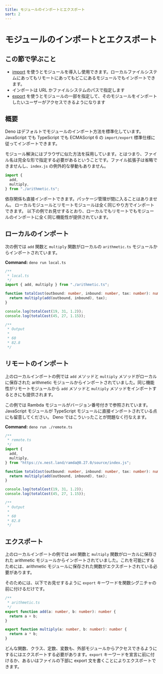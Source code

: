 ```yaml
---
title: モジュールのインポートとエクスポート
sort: 2
---
```

<!-- L1..1
# Import and export modules
-->

# モジュールのインポートとエクスポート

<!-- L3..3
## Concepts
-->

## この節で学ぶこと

<!-- L5..11
- [import](https://developer.mozilla.org/en-US/docs/Web/JavaScript/Reference/Statements/import)
  allows you to include and use modules held elsewhere, on your local file
  system or remotely.
- Imports are URLs or file system paths
- [export](https://developer.mozilla.org/en-US/docs/Web/JavaScript/Reference/Statements/export)
  allows you to specify which parts of your module are accessible to users who
  import your module
-->

- [import](https://developer.mozilla.org/en-US/docs/Web/JavaScript/Reference/Statements/import)
  を使うとモジュールを導入し使用できます。ローカルファイルシステムにあってもリモートにあってもどこにあるモジュールでもインポートできます。
- インポートは URL かファイルシステムのパスで指定します
- [export](https://developer.mozilla.org/en-US/docs/Web/JavaScript/Reference/Statements/export)
  を使うとモジュールの一部を指定して、そのモジュールをインポートしたいユーザーがアクセスできるようになります

<!-- L13..13
## Overview
-->

## 概要

<!-- L15..16
Deno by default standardizes the way modules are imported in both JavaScript and
TypeScript using the ECMAScript 6 `import/export` standard.
-->

Deno はデフォルトでモジュールのインポート方法を標準化しています。JavaScript でも TypeScript でも ECMAScript 6 の `import/export` 標準仕様に従ってインポートできます。

<!-- L18..20
It adopts browser-like module resolution, meaning that file names must be
specified in full. You may not omit the file extension and there is no special
handling of `index.js`.
-->

モジュール解決にはブラウザに似た方法を採用しています。とはつまり、ファイル名は完全な形で指定する必要があるということです。ファイル拡張子は省略できませんし、`index.js` の例外的な挙動もありません。

<!-- L22..27
```js
import {
  add,
  multiply,
} from "./arithmetic.ts";
```
-->

```js
import {
  add,
  multiply,
} from "./arithmetic.ts";
```

<!-- L29..32
Dependencies are also imported directly, there is no package management
overhead. Local modules are imported in exactly the same way as remote modules.
As the examples show below, the same functionality can be produced in the same
way with local or remote modules.
-->

依存関係も直接インポートできます。パッケージ管理が間に入ることはありません。
ローカルモジュールとリモートモジュールは全く同じやり方でインポートできます。
以下の例でお見せするとおり、ローカルでもリモートでもモジュールのインポートに全く同じ機能性が提供されています。

<!-- L34..34
## Local Import
-->

## ローカルのインポート

<!-- L36..37
In this example the `add` and `multiply` functions are imported from a local
`arithmetic.ts` module.
-->

次の例では `add` 関数と `multiply` 関数がローカルの `arithmetic.ts` モジュールからインポートされています。

<!-- L39..39
**Command:** `deno run local.ts`
-->

**Command:** `deno run local.ts`

<!-- L41..60
```ts
/**
 * local.ts
 */
import { add, multiply } from "./arithmetic.ts";

function totalCost(outbound: number, inbound: number, tax: number): number {
  return multiply(add(outbound, inbound), tax);
}

console.log(totalCost(19, 31, 1.2));
console.log(totalCost(45, 27, 1.15));

/**
 * Output
 *
 * 60
 * 82.8
 */
```
-->

```ts
/**
 * local.ts
 */
import { add, multiply } from "./arithmetic.ts";

function totalCost(outbound: number, inbound: number, tax: number): number {
  return multiply(add(outbound, inbound), tax);
}

console.log(totalCost(19, 31, 1.2));
console.log(totalCost(45, 27, 1.15));

/**
 * Output
 *
 * 60
 * 82.8
 */
```

<!-- L62..62
## Remote Import
-->

## リモートのインポート

<!-- L64..66
In the local import example above an `add` and `multiply` method are imported
from a locally stored arithmetic module. The same functionality can be created
by importing `add` and `multiply` methods from a remote module too.
-->

上のローカルインポートの例では `add` メソッドと `multiply` メソッドがローカルに保存された arithmetic モジュールからインポートされていました。同じ機能性がリモートモジュールから `add` メソッドと `multiply` メソッドをインポートするときにも提供されます。

<!-- L68..70
In this case the Ramda module is referenced, including the version number. Also
note a JavaScript module is imported directly into a TypeSript module, Deno has
no problem handling this.
-->

この例では Rambda モジュールがバージョン番号付きで参照されています。
JavaScript モジュールが TypeScript モジュールに直接インポートされている点にも留意してください。
Deno ではこういったことが問題なく行なえます。

<!-- L72..72
**Command:** `deno run ./remote.ts`
-->

**Command:** `deno run ./remote.ts`

<!-- L74..96
```ts
/**
 * remote.ts
 */
import {
  add,
  multiply,
} from "https://x.nest.land/ramda@0.27.0/source/index.js";

function totalCost(outbound: number, inbound: number, tax: number): number {
  return multiply(add(outbound, inbound), tax);
}

console.log(totalCost(19, 31, 1.2));
console.log(totalCost(45, 27, 1.15));

/**
 * Output
 *
 * 60
 * 82.8
 */
```
-->

```ts
/**
 * remote.ts
 */
import {
  add,
  multiply,
} from "https://x.nest.land/ramda@0.27.0/source/index.js";

function totalCost(outbound: number, inbound: number, tax: number): number {
  return multiply(add(outbound, inbound), tax);
}

console.log(totalCost(19, 31, 1.2));
console.log(totalCost(45, 27, 1.15));

/**
 * Output
 *
 * 60
 * 82.8
 */
```

<!-- L98..98
## Export
-->

## エクスポート

<!-- L100..102
In the local import example above the `add` and `multiply` functions are
imported from a locally stored arithmetic module. To make this possible the
functions stored in the arithmetic module must be exported.
-->

上のローカルインポートの例では `add` 関数と `multiply` 関数がローカルに保存された arithmetic モジュールからインポートされていました。これを可能にするためには、arithmetic モジュールに保存された関数がエクスポートされている必要があります。

<!-- L104..105
To do this just add the keyword `export` to the beginning of the function
signature as is shown below.
-->

そのためには、以下でお見せするように `export` キーワードを関数シグニチャの前に付けるだけです。

<!-- L107..118
```ts
/**
 * arithmetic.ts
 */
export function add(a: number, b: number): number {
  return a + b;
}

export function multiply(a: number, b: number): number {
  return a * b;
}
```
-->

```ts
/**
 * arithmetic.ts
 */
export function add(a: number, b: number): number {
  return a + b;
}

export function multiply(a: number, b: number): number {
  return a * b;
}
```

<!-- L120..123
All functions, classes, constants and variables which need to be accessible
inside external modules must be exported. Either by prepending them with the
`export` keyword or including them in an export statement at the bottom of the
file.
-->

どんな関数、クラス、定数、変数も、外部モジュールからアクセスできるようにするにはエクスポートする必要があります。`export` キーワードを宣言に前に付けるか、あるいはファイルの下部に export 文を書くことによりエクスポートできます。
